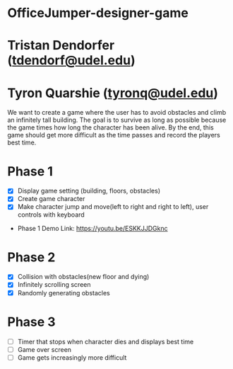 # OfficeJumper-designer-game
# Tristan Dendorfer (tdendorf@udel.edu)
# Tyron Quarshie (tyronq@udel.edu)

We want to create a game where the user has to avoid obstacles and climb an infinitely 
tall building. The goal is to survive as long as possible because the game times how long the 
character has been alive. By the end, this game should get more difficult as the time passes and
record the players best time.

# Phase 1
- [x] Display game setting (building, floors, obstacles)
- [x] Create game character
- [x] Make character jump and move(left to right and right to left), user controls with keyboard
- Phase 1 Demo Link: https://youtu.be/ESKKJJDGknc

# Phase 2
- [x] Collision with obstacles(new floor and dying)
- [x] Infinitely scrolling screen
- [x] Randomly generating obstacles

# Phase 3
- [ ] Timer that stops when character dies and displays best time
- [ ] Game over screen
- [ ] Game gets increasingly more difficult